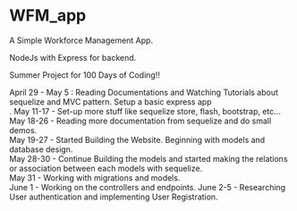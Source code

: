 # WFM_app
A Simple Workforce Management App.


NodeJs with Express for backend.

Summer Project for 100 Days of Coding!!

April 29 - May 5 : Reading Documentations and Watching Tutorials about sequelize and MVC pattern. Setup a basic express app<br/>.
May 11-17 - Set-up more stuff like sequelize store, flash, bootstrap, etc...<br/>
May 18-26 - Reading more documentation from sequelize and do small demos.<br/>
May 19-27 - Started Building the Website. Beginning with models and database design.<br/>
May 28-30 - Continue Building the models and started making the relations or association between each models with sequelize.<br/>
May 31 - Working with migrations and models.<br/>
June 1 - Working on the controllers and endpoints.
June 2-5 - Researching User authentication and implementing User Registration.
